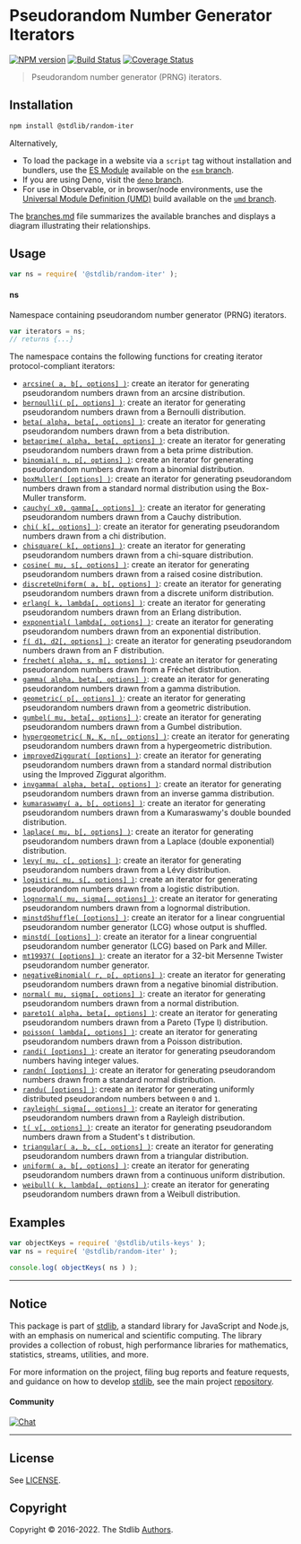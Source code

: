 <!--

@license Apache-2.0

Copyright (c) 2018 The Stdlib Authors.

Licensed under the Apache License, Version 2.0 (the "License");
you may not use this file except in compliance with the License.
You may obtain a copy of the License at

   http://www.apache.org/licenses/LICENSE-2.0

Unless required by applicable law or agreed to in writing, software
distributed under the License is distributed on an "AS IS" BASIS,
WITHOUT WARRANTIES OR CONDITIONS OF ANY KIND, either express or implied.
See the License for the specific language governing permissions and
limitations under the License.

-->

# Pseudorandom Number Generator Iterators

[![NPM version][npm-image]][npm-url] [![Build Status][test-image]][test-url] [![Coverage Status][coverage-image]][coverage-url] <!-- [![dependencies][dependencies-image]][dependencies-url] -->

> Pseudorandom number generator (PRNG) iterators.

<section class="installation">

## Installation

```bash
npm install @stdlib/random-iter
```

Alternatively,

-   To load the package in a website via a `script` tag without installation and bundlers, use the [ES Module][es-module] available on the [`esm` branch][esm-url].
-   If you are using Deno, visit the [`deno` branch][deno-url].
-   For use in Observable, or in browser/node environments, use the [Universal Module Definition (UMD)][umd] build available on the [`umd` branch][umd-url].

The [branches.md][branches-url] file summarizes the available branches and displays a diagram illustrating their relationships.

</section>

<section class="usage">

## Usage

```javascript
var ns = require( '@stdlib/random-iter' );
```

#### ns

Namespace containing pseudorandom number generator (PRNG) iterators.

```javascript
var iterators = ns;
// returns {...}
```

The namespace contains the following functions for creating iterator protocol-compliant iterators:

<!-- <toc pattern="*"> -->

<div class="namespace-toc">

-   <span class="signature">[`arcsine( a, b[, options] )`][@stdlib/random/iter/arcsine]</span><span class="delimiter">: </span><span class="description">create an iterator for generating pseudorandom numbers drawn from an arcsine distribution.</span>
-   <span class="signature">[`bernoulli( p[, options] )`][@stdlib/random/iter/bernoulli]</span><span class="delimiter">: </span><span class="description">create an iterator for generating pseudorandom numbers drawn from a Bernoulli distribution.</span>
-   <span class="signature">[`beta( alpha, beta[, options] )`][@stdlib/random/iter/beta]</span><span class="delimiter">: </span><span class="description">create an iterator for generating pseudorandom numbers drawn from a beta distribution.</span>
-   <span class="signature">[`betaprime( alpha, beta[, options] )`][@stdlib/random/iter/betaprime]</span><span class="delimiter">: </span><span class="description">create an iterator for generating pseudorandom numbers drawn from a beta prime distribution.</span>
-   <span class="signature">[`binomial( n, p[, options] )`][@stdlib/random/iter/binomial]</span><span class="delimiter">: </span><span class="description">create an iterator for generating pseudorandom numbers drawn from a binomial distribution.</span>
-   <span class="signature">[`boxMuller( [options] )`][@stdlib/random/iter/box-muller]</span><span class="delimiter">: </span><span class="description">create an iterator for generating pseudorandom numbers drawn from a standard normal distribution using the Box-Muller transform.</span>
-   <span class="signature">[`cauchy( x0, gamma[, options] )`][@stdlib/random/iter/cauchy]</span><span class="delimiter">: </span><span class="description">create an iterator for generating pseudorandom numbers drawn from a Cauchy distribution.</span>
-   <span class="signature">[`chi( k[, options] )`][@stdlib/random/iter/chi]</span><span class="delimiter">: </span><span class="description">create an iterator for generating pseudorandom numbers drawn from a chi distribution.</span>
-   <span class="signature">[`chisquare( k[, options] )`][@stdlib/random/iter/chisquare]</span><span class="delimiter">: </span><span class="description">create an iterator for generating pseudorandom numbers drawn from a chi-square distribution.</span>
-   <span class="signature">[`cosine( mu, s[, options] )`][@stdlib/random/iter/cosine]</span><span class="delimiter">: </span><span class="description">create an iterator for generating pseudorandom numbers drawn from a raised cosine distribution.</span>
-   <span class="signature">[`discreteUniform( a, b[, options] )`][@stdlib/random/iter/discrete-uniform]</span><span class="delimiter">: </span><span class="description">create an iterator for generating pseudorandom numbers drawn from a discrete uniform distribution.</span>
-   <span class="signature">[`erlang( k, lambda[, options] )`][@stdlib/random/iter/erlang]</span><span class="delimiter">: </span><span class="description">create an iterator for generating pseudorandom numbers drawn from an Erlang distribution.</span>
-   <span class="signature">[`exponential( lambda[, options] )`][@stdlib/random/iter/exponential]</span><span class="delimiter">: </span><span class="description">create an iterator for generating pseudorandom numbers drawn from an exponential distribution.</span>
-   <span class="signature">[`f( d1, d2[, options] )`][@stdlib/random/iter/f]</span><span class="delimiter">: </span><span class="description">create an iterator for generating pseudorandom numbers drawn from an F distribution.</span>
-   <span class="signature">[`frechet( alpha, s, m[, options] )`][@stdlib/random/iter/frechet]</span><span class="delimiter">: </span><span class="description">create an iterator for generating pseudorandom numbers drawn from a Fréchet distribution.</span>
-   <span class="signature">[`gamma( alpha, beta[, options] )`][@stdlib/random/iter/gamma]</span><span class="delimiter">: </span><span class="description">create an iterator for generating pseudorandom numbers drawn from a gamma distribution.</span>
-   <span class="signature">[`geometric( p[, options] )`][@stdlib/random/iter/geometric]</span><span class="delimiter">: </span><span class="description">create an iterator for generating pseudorandom numbers drawn from a geometric distribution.</span>
-   <span class="signature">[`gumbel( mu, beta[, options] )`][@stdlib/random/iter/gumbel]</span><span class="delimiter">: </span><span class="description">create an iterator for generating pseudorandom numbers drawn from a Gumbel distribution.</span>
-   <span class="signature">[`hypergeometric( N, K, n[, options] )`][@stdlib/random/iter/hypergeometric]</span><span class="delimiter">: </span><span class="description">create an iterator for generating pseudorandom numbers drawn from a hypergeometric distribution.</span>
-   <span class="signature">[`improvedZiggurat( [options] )`][@stdlib/random/iter/improved-ziggurat]</span><span class="delimiter">: </span><span class="description">create an iterator for generating pseudorandom numbers drawn from a standard normal distribution using the Improved Ziggurat algorithm.</span>
-   <span class="signature">[`invgamma( alpha, beta[, options] )`][@stdlib/random/iter/invgamma]</span><span class="delimiter">: </span><span class="description">create an iterator for generating pseudorandom numbers drawn from an inverse gamma distribution.</span>
-   <span class="signature">[`kumaraswamy( a, b[, options] )`][@stdlib/random/iter/kumaraswamy]</span><span class="delimiter">: </span><span class="description">create an iterator for generating pseudorandom numbers drawn from a Kumaraswamy's double bounded distribution.</span>
-   <span class="signature">[`laplace( mu, b[, options] )`][@stdlib/random/iter/laplace]</span><span class="delimiter">: </span><span class="description">create an iterator for generating pseudorandom numbers drawn from a Laplace (double exponential) distribution.</span>
-   <span class="signature">[`levy( mu, c[, options] )`][@stdlib/random/iter/levy]</span><span class="delimiter">: </span><span class="description">create an iterator for generating pseudorandom numbers drawn from a Lévy distribution.</span>
-   <span class="signature">[`logistic( mu, s[, options] )`][@stdlib/random/iter/logistic]</span><span class="delimiter">: </span><span class="description">create an iterator for generating pseudorandom numbers drawn from a logistic distribution.</span>
-   <span class="signature">[`lognormal( mu, sigma[, options] )`][@stdlib/random/iter/lognormal]</span><span class="delimiter">: </span><span class="description">create an iterator for generating pseudorandom numbers drawn from a lognormal distribution.</span>
-   <span class="signature">[`minstdShuffle( [options] )`][@stdlib/random/iter/minstd-shuffle]</span><span class="delimiter">: </span><span class="description">create an iterator for a linear congruential pseudorandom number generator (LCG) whose output is shuffled.</span>
-   <span class="signature">[`minstd( [options] )`][@stdlib/random/iter/minstd]</span><span class="delimiter">: </span><span class="description">create an iterator for a linear congruential pseudorandom number generator (LCG) based on Park and Miller.</span>
-   <span class="signature">[`mt19937( [options] )`][@stdlib/random/iter/mt19937]</span><span class="delimiter">: </span><span class="description">create an iterator for a 32-bit Mersenne Twister pseudorandom number generator.</span>
-   <span class="signature">[`negativeBinomial( r, p[, options] )`][@stdlib/random/iter/negative-binomial]</span><span class="delimiter">: </span><span class="description">create an iterator for generating pseudorandom numbers drawn from a negative binomial distribution.</span>
-   <span class="signature">[`normal( mu, sigma[, options] )`][@stdlib/random/iter/normal]</span><span class="delimiter">: </span><span class="description">create an iterator for generating pseudorandom numbers drawn from a normal distribution.</span>
-   <span class="signature">[`pareto1( alpha, beta[, options] )`][@stdlib/random/iter/pareto-type1]</span><span class="delimiter">: </span><span class="description">create an iterator for generating pseudorandom numbers drawn from a Pareto (Type I) distribution.</span>
-   <span class="signature">[`poisson( lambda[, options] )`][@stdlib/random/iter/poisson]</span><span class="delimiter">: </span><span class="description">create an iterator for generating pseudorandom numbers drawn from a Poisson distribution.</span>
-   <span class="signature">[`randi( [options] )`][@stdlib/random/iter/randi]</span><span class="delimiter">: </span><span class="description">create an iterator for generating pseudorandom numbers having integer values.</span>
-   <span class="signature">[`randn( [options] )`][@stdlib/random/iter/randn]</span><span class="delimiter">: </span><span class="description">create an iterator for generating pseudorandom numbers drawn from a standard normal distribution.</span>
-   <span class="signature">[`randu( [options] )`][@stdlib/random/iter/randu]</span><span class="delimiter">: </span><span class="description">create an iterator for generating uniformly distributed pseudorandom numbers between `0` and `1`.</span>
-   <span class="signature">[`rayleigh( sigma[, options] )`][@stdlib/random/iter/rayleigh]</span><span class="delimiter">: </span><span class="description">create an iterator for generating pseudorandom numbers drawn from a Rayleigh distribution.</span>
-   <span class="signature">[`t( v[, options] )`][@stdlib/random/iter/t]</span><span class="delimiter">: </span><span class="description">create an iterator for generating pseudorandom numbers drawn from a Student's t distribution.</span>
-   <span class="signature">[`triangular( a, b, c[, options] )`][@stdlib/random/iter/triangular]</span><span class="delimiter">: </span><span class="description">create an iterator for generating pseudorandom numbers drawn from a triangular distribution.</span>
-   <span class="signature">[`uniform( a, b[, options] )`][@stdlib/random/iter/uniform]</span><span class="delimiter">: </span><span class="description">create an iterator for generating pseudorandom numbers drawn from a continuous uniform distribution.</span>
-   <span class="signature">[`weibull( k, lambda[, options] )`][@stdlib/random/iter/weibull]</span><span class="delimiter">: </span><span class="description">create an iterator for generating pseudorandom numbers drawn from a Weibull distribution.</span>

</div>

<!-- </toc> -->

</section>

<!-- /.usage -->

<section class="examples">

## Examples

<!-- TODO: better examples -->

<!-- eslint no-undef: "error" -->

```javascript
var objectKeys = require( '@stdlib/utils-keys' );
var ns = require( '@stdlib/random-iter' );

console.log( objectKeys( ns ) );
```

</section>

<!-- /.examples -->

<!-- Section for related `stdlib` packages. Do not manually edit this section, as it is automatically populated. -->

<section class="related">

</section>

<!-- /.related -->

<!-- Section for all links. Make sure to keep an empty line after the `section` element and another before the `/section` close. -->


<section class="main-repo" >

* * *

## Notice

This package is part of [stdlib][stdlib], a standard library for JavaScript and Node.js, with an emphasis on numerical and scientific computing. The library provides a collection of robust, high performance libraries for mathematics, statistics, streams, utilities, and more.

For more information on the project, filing bug reports and feature requests, and guidance on how to develop [stdlib][stdlib], see the main project [repository][stdlib].

#### Community

[![Chat][chat-image]][chat-url]

---

## License

See [LICENSE][stdlib-license].


## Copyright

Copyright &copy; 2016-2022. The Stdlib [Authors][stdlib-authors].

</section>

<!-- /.stdlib -->

<!-- Section for all links. Make sure to keep an empty line after the `section` element and another before the `/section` close. -->

<section class="links">

[npm-image]: http://img.shields.io/npm/v/@stdlib/random-iter.svg
[npm-url]: https://npmjs.org/package/@stdlib/random-iter

[test-image]: https://github.com/stdlib-js/random-iter/actions/workflows/test.yml/badge.svg?branch=main
[test-url]: https://github.com/stdlib-js/random-iter/actions/workflows/test.yml?query=branch:main

[coverage-image]: https://img.shields.io/codecov/c/github/stdlib-js/random-iter/main.svg
[coverage-url]: https://codecov.io/github/stdlib-js/random-iter?branch=main

<!--

[dependencies-image]: https://img.shields.io/david/stdlib-js/random-iter.svg
[dependencies-url]: https://david-dm.org/stdlib-js/random-iter/main

-->

[chat-image]: https://img.shields.io/gitter/room/stdlib-js/stdlib.svg
[chat-url]: https://gitter.im/stdlib-js/stdlib/

[stdlib]: https://github.com/stdlib-js/stdlib

[stdlib-authors]: https://github.com/stdlib-js/stdlib/graphs/contributors

[umd]: https://github.com/umdjs/umd
[es-module]: https://developer.mozilla.org/en-US/docs/Web/JavaScript/Guide/Modules

[deno-url]: https://github.com/stdlib-js/random-iter/tree/deno
[umd-url]: https://github.com/stdlib-js/random-iter/tree/umd
[esm-url]: https://github.com/stdlib-js/random-iter/tree/esm
[branches-url]: https://github.com/stdlib-js/random-iter/blob/main/branches.md

[stdlib-license]: https://raw.githubusercontent.com/stdlib-js/random-iter/main/LICENSE

<!-- <toc-links> -->

[@stdlib/random/iter/arcsine]: https://github.com/stdlib-js/random-iter-arcsine

[@stdlib/random/iter/bernoulli]: https://github.com/stdlib-js/random-iter-bernoulli

[@stdlib/random/iter/beta]: https://github.com/stdlib-js/random-iter-beta

[@stdlib/random/iter/betaprime]: https://github.com/stdlib-js/random-iter-betaprime

[@stdlib/random/iter/binomial]: https://github.com/stdlib-js/random-iter-binomial

[@stdlib/random/iter/box-muller]: https://github.com/stdlib-js/random-iter-box-muller

[@stdlib/random/iter/cauchy]: https://github.com/stdlib-js/random-iter-cauchy

[@stdlib/random/iter/chi]: https://github.com/stdlib-js/random-iter-chi

[@stdlib/random/iter/chisquare]: https://github.com/stdlib-js/random-iter-chisquare

[@stdlib/random/iter/cosine]: https://github.com/stdlib-js/random-iter-cosine

[@stdlib/random/iter/discrete-uniform]: https://github.com/stdlib-js/random-iter-discrete-uniform

[@stdlib/random/iter/erlang]: https://github.com/stdlib-js/random-iter-erlang

[@stdlib/random/iter/exponential]: https://github.com/stdlib-js/random-iter-exponential

[@stdlib/random/iter/f]: https://github.com/stdlib-js/random-iter-f

[@stdlib/random/iter/frechet]: https://github.com/stdlib-js/random-iter-frechet

[@stdlib/random/iter/gamma]: https://github.com/stdlib-js/random-iter-gamma

[@stdlib/random/iter/geometric]: https://github.com/stdlib-js/random-iter-geometric

[@stdlib/random/iter/gumbel]: https://github.com/stdlib-js/random-iter-gumbel

[@stdlib/random/iter/hypergeometric]: https://github.com/stdlib-js/random-iter-hypergeometric

[@stdlib/random/iter/improved-ziggurat]: https://github.com/stdlib-js/random-iter-improved-ziggurat

[@stdlib/random/iter/invgamma]: https://github.com/stdlib-js/random-iter-invgamma

[@stdlib/random/iter/kumaraswamy]: https://github.com/stdlib-js/random-iter-kumaraswamy

[@stdlib/random/iter/laplace]: https://github.com/stdlib-js/random-iter-laplace

[@stdlib/random/iter/levy]: https://github.com/stdlib-js/random-iter-levy

[@stdlib/random/iter/logistic]: https://github.com/stdlib-js/random-iter-logistic

[@stdlib/random/iter/lognormal]: https://github.com/stdlib-js/random-iter-lognormal

[@stdlib/random/iter/minstd-shuffle]: https://github.com/stdlib-js/random-iter-minstd-shuffle

[@stdlib/random/iter/minstd]: https://github.com/stdlib-js/random-iter-minstd

[@stdlib/random/iter/mt19937]: https://github.com/stdlib-js/random-iter-mt19937

[@stdlib/random/iter/negative-binomial]: https://github.com/stdlib-js/random-iter-negative-binomial

[@stdlib/random/iter/normal]: https://github.com/stdlib-js/random-iter-normal

[@stdlib/random/iter/pareto-type1]: https://github.com/stdlib-js/random-iter-pareto-type1

[@stdlib/random/iter/poisson]: https://github.com/stdlib-js/random-iter-poisson

[@stdlib/random/iter/randi]: https://github.com/stdlib-js/random-iter-randi

[@stdlib/random/iter/randn]: https://github.com/stdlib-js/random-iter-randn

[@stdlib/random/iter/randu]: https://github.com/stdlib-js/random-iter-randu

[@stdlib/random/iter/rayleigh]: https://github.com/stdlib-js/random-iter-rayleigh

[@stdlib/random/iter/t]: https://github.com/stdlib-js/random-iter-t

[@stdlib/random/iter/triangular]: https://github.com/stdlib-js/random-iter-triangular

[@stdlib/random/iter/uniform]: https://github.com/stdlib-js/random-iter-uniform

[@stdlib/random/iter/weibull]: https://github.com/stdlib-js/random-iter-weibull

<!-- </toc-links> -->

</section>

<!-- /.links -->

